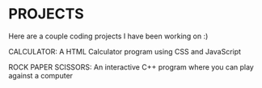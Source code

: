 # PROJECTS
Here are a couple coding projects I have been working on :)

CALCULATOR: A HTML Calculator program using CSS and JavaScript

ROCK PAPER SCISSORS: An interactive C++ program where you can play against a computer
